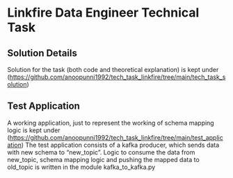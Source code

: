 # Linkfire Data Engineer Technical Task

## Solution Details
Solution for the task (both code and theoretical explanation) is kept under (https://github.com/anoopunni1992/tech_task_linkfire/tree/main/tech_task_solution)

## Test Application
A working application, just to represent the working of schema mapping logic is kept under (https://github.com/anoopunni1992/tech_task_linkfire/tree/main/test_application)
The test application consists of a kafka producer, which sends data with new schema to “new_topic”. Logic to consume the data 
from new_topic, schema mapping logic and pushing the mapped data to old_topic is written in the module kafka_to_kafka.py
